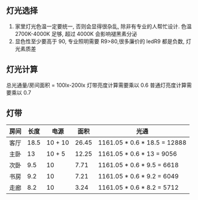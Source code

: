 ## 灯光选择

1. 家里灯光色温一定要统一, 否则会显得很杂乱, 除非有专业的人帮忙设计. 色温 2700K-4000K 足够, 超过 4000K 会影响褪黑素分泌
2. 显色性至少要高于 90, 专业照明需要 R9>80,很多廉价的 ledR9 都是负数, 灯光素质差

## 灯光计算

总光通量/房间面积 = 100lx-200lx
灯带亮度计算需要乘以 0.6
普通灯亮度计算需要乘以 0.7

## 灯带

| 房间 | 长度 | 电源    | 面积  | 光通                           |
| ---- | ---- | ------- | ----- | ------------------------------ |
| 客厅 | 18.5 | 10 + 10 | 26.45 | 1161.05 \* 0.6 \* 18.5 = 12888 |
| 主卧 | 13   | 10 + 5  | 12.25 | 1161.05 \* 0.6 \* 13 = 9056    |
| 次卧 | 9.5  | 10      | 7.71  | 1161.05 \* 0.6 \* 9.5 = 6618   |
| 书房 | 9.2  | 10      | 7.21  | 1161.05 \* 0.6 \* 9.2 = 6049   |
| 走廊 | 8.2  | 10      | 3.24  | 1161.05 \* 0.6 \* 8.2 = 5712   |
